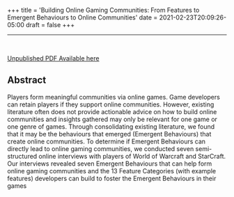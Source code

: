 +++
title = 'Building Online Gaming Communities: From Features to Emergent Behaviours to Online Communities'
date = 2021-02-23T20:09:26-05:00
draft = false
+++

---
<br/>

[Unpublished PDF Available here](https://drive.google.com/file/d/1jZgUw4aBWC4MJocizFBiDQwtWmx2Gp2G/view?usp=sharing)

## Abstract

Players form meaningful communities via online games. Game developers can retain players if they support online communities.
However, existing literature often does not provide actionable advice on how to build online communities and insights gathered
may only be relevant for one game or one genre of games. Through consolidating existing literature, we found that it may be the
behaviours that emerged (Emergent Behaviours) that create online communities. To determine if Emergent Behaviours can directly
lead to online gaming communities, we conducted seven semi-structured online interviews with players of World of Warcraft and
StarCraft. Our interviews revealed seven Emergent Behaviours that can help form online gaming communities and the 13 Feature
Categories (with example features) developers can build to foster the Emergent Behaviours in their games
